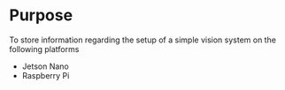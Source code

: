 # Purpose

To store information regarding the setup of a simple vision system on the following platforms

- Jetson Nano
- Raspberry Pi
